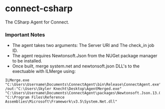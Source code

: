 # connect-csharp
The CSharp Agent for Connect.

### Important Notes
- The agent takes two arguments: The Server URI and The check_in job ID.
- The agent requires Newtonsoft.Json from the NUGet package manager to be installed.
- Once built, merge system.net and newtonsoft.json DLL's to the exectuable with ILMerge using:

```
ILMerge.exe "C:\Users\Username\Documents\ConnectAgent\bin\Release\ConnectAgent.exe" /out:"C:\Users\Skyler Knecht\Desktop\AgentMerged.exe" "C:\Users\Username\Documents\ConnectAgent\packages\Newtonsoft.Json.13.0.1\lib\net45\Newtonsoft.Json.dll" "C:\Program Files\Reference Assemblies\Microsoft\Framework\v3.5\System.Net.dll"
```

